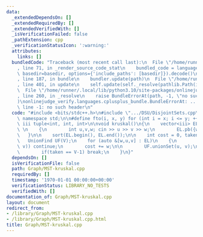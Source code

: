 ```yaml
---
data:
  _extendedDependsOn: []
  _extendedRequiredBy: []
  _extendedVerifiedWith: []
  _isVerificationFailed: false
  _pathExtension: cpp
  _verificationStatusIcon: ':warning:'
  attributes:
    links: []
  bundledCode: "Traceback (most recent call last):\n  File \"/home/runner/.local/lib/python3.10/site-packages/onlinejudge_verify/documentation/build.py\"\
    , line 71, in _render_source_code_stat\n    bundled_code = language.bundle(stat.path,\
    \ basedir=basedir, options={'include_paths': [basedir]}).decode()\n  File \"/home/runner/.local/lib/python3.10/site-packages/onlinejudge_verify/languages/cplusplus.py\"\
    , line 187, in bundle\n    bundler.update(path)\n  File \"/home/runner/.local/lib/python3.10/site-packages/onlinejudge_verify/languages/cplusplus_bundle.py\"\
    , line 401, in update\n    self.update(self._resolve(pathlib.Path(included), included_from=path))\n\
    \  File \"/home/runner/.local/lib/python3.10/site-packages/onlinejudge_verify/languages/cplusplus_bundle.py\"\
    , line 260, in _resolve\n    raise BundleErrorAt(path, -1, \"no such header\"\
    )\nonlinejudge_verify.languages.cplusplus_bundle.BundleErrorAt: .../DSU/DisjointSets.cpp:\
    \ line -1: no such header\n"
  code: "#include <bits/stdc++.h>\n#include \".../DSU/DisjointSets.cpp\"\n\nusing\
    \ namespace std;\n\n#define fto(i, x, y) for (int i = x; i <= y; ++i)\n#define\
    \ iii tuple<int, int, int>\n\nvoid kruskal()\n{\n    vector<iii> EL(E);\n    fto(i,1,V)\
    \ \n    {\n        int u,v,w; cin >> u >> v >> w;\n        EL.pb({w,u,v});\n \
    \   }\n\n    sort(EL.begin(), EL.end());\n\n    int cost = 0, taken = 0;\n\n \
    \   UnionFind UF(V);\n    for (auto &[w,u,v] : EL)\n    {\n        if(UF.isSameSet(u,\
    \ v)) continue;\n        cost += w;\n\n        UF.unionSet(u, v);\n        taken++;\n\
    \        if(taken == V-1) break;\n    }\n}"
  dependsOn: []
  isVerificationFile: false
  path: Graph/MST-kruskal.cpp
  requiredBy: []
  timestamp: '1970-01-01 00:00:00+00:00'
  verificationStatus: LIBRARY_NO_TESTS
  verifiedWith: []
documentation_of: Graph/MST-kruskal.cpp
layout: document
redirect_from:
- /library/Graph/MST-kruskal.cpp
- /library/Graph/MST-kruskal.cpp.html
title: Graph/MST-kruskal.cpp
---
```

